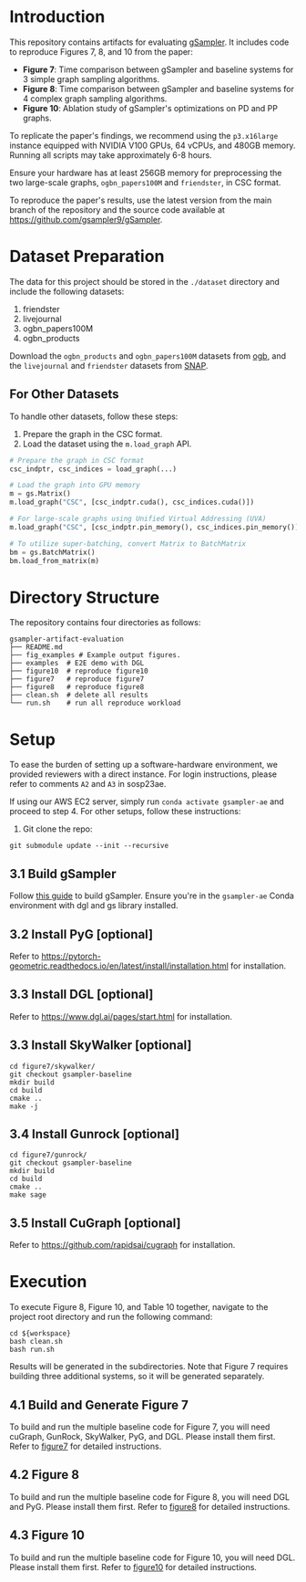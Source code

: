 # Introduction

This repository contains artifacts for evaluating [gSampler](https://github.com/gsampler9/gSampler). It includes code to reproduce Figures 7, 8, and 10 from the paper:

- **Figure 7**: Time comparison between gSampler and baseline systems for 3 simple graph sampling algorithms.
- **Figure 8**: Time comparison between gSampler and baseline systems for 4 complex graph sampling algorithms.
- **Figure 10**: Ablation study of gSampler's optimizations on PD and PP graphs.


To replicate the paper's findings, we recommend using the `p3.x16large` instance equipped with NVIDIA V100 GPUs, 64 vCPUs, and 480GB memory. Running all scripts may take approximately 6-8 hours.

Ensure your hardware has at least 256GB memory for preprocessing the two large-scale graphs, `ogbn_papers100M` and `friendster`, in CSC format.

To reproduce the paper's results, use the latest version from the main branch of the repository and the source code available at https://github.com/gsampler9/gSampler.

# Dataset Preparation

The data for this project should be stored in the `./dataset` directory and include the following datasets:

1. friendster
2. livejournal
3. ogbn_papers100M
4. ogbn_products

Download the `ogbn_products` and `ogbn_papers100M` datasets from [ogb](https://ogb.stanford.edu/), and the `livejournal` and `friendster` datasets from [SNAP](https://snap.stanford.edu/data/).

## For Other Datasets

To handle other datasets, follow these steps:

1. Prepare the graph in the CSC format.
2. Load the dataset using the `m.load_graph` API.

```python
# Prepare the graph in CSC format
csc_indptr, csc_indices = load_graph(...)

# Load the graph into GPU memory
m = gs.Matrix()
m.load_graph("CSC", [csc_indptr.cuda(), csc_indices.cuda()])

# For large-scale graphs using Unified Virtual Addressing (UVA)
m.load_graph("CSC", [csc_indptr.pin_memory(), csc_indices.pin_memory()])

# To utilize super-batching, convert Matrix to BatchMatrix
bm = gs.BatchMatrix()
bm.load_from_matrix(m)
```

# Directory Structure

The repository contains four directories as follows:

```shell
gsampler-artifact-evaluation
├── README.md
├── fig_examples # Example output figures.
├── examples  # E2E demo with DGL
├── figure10  # reproduce figure10
├── figure7   # reproduce figure7
├── figure8   # reproduce figure8
├── clean.sh  # delete all results
└── run.sh    # run all reproduce workload
```

# Setup

To ease the burden of setting up a software-hardware environment, we provided reviewers with a direct instance. For login instructions, please refer to comments `A2` and `A3` in sosp23ae.

If using our AWS EC2 server, simply run `conda activate gsampler-ae` and proceed to step 4. For other setups, follow these instructions:

1. Git clone the repo:
```shell
git submodule update --init --recursive
```

## 3.1 Build gSampler

Follow [this guide](https://github.com/gsampler9/gSampler.git) to build gSampler. Ensure you're in the `gsampler-ae` Conda environment with dgl and gs library installed.

## 3.2 Install PyG [optional]

Refer to https://pytorch-geometric.readthedocs.io/en/latest/install/installation.html for installation.

## 3.3 Install DGL [optional]

Refer to https://www.dgl.ai/pages/start.html for installation.

## 3.3 Install SkyWalker [optional]

```shell
cd figure7/skywalker/
git checkout gsampler-baseline
mkdir build
cd build 
cmake .. 
make -j
```

## 3.4 Install Gunrock [optional]

```shell
cd figure7/gunrock/
git checkout gsampler-baseline
mkdir build
cd build 
cmake .. 
make sage
```

## 3.5 Install CuGraph [optional]

Refer to https://github.com/rapidsai/cugraph for installation.

# Execution

To execute Figure 8, Figure 10, and Table 10 together, navigate to the project root directory and run the following command:

```
cd ${workspace}
bash clean.sh
bash run.sh
```

Results will be generated in the subdirectories. Note that Figure 7 requires building three additional systems, so it will be generated separately.

## 4.1 Build and Generate Figure 7

To build and run the multiple baseline code for Figure 7, you will need cuGraph, GunRock, SkyWalker, PyG, and DGL. Please install them first. Refer to [figure7](./figure7/README.md) for detailed instructions.

## 4.2 Figure 8

To build and run the multiple baseline code for Figure 8, you will need DGL and PyG. Please install them first. Refer to [figure8](./figure8/README.md) for detailed instructions.

## 4.3 Figure 10

To build and run the multiple baseline code for Figure 10, you will need DGL. Please install them first. Refer to [figure10](./figure10/README.md) for detailed instructions.
